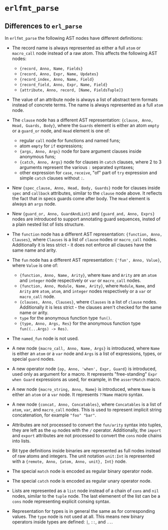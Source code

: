 # `erlfmt_parse`

## Differences to `erl_parse`

In `erlfmt_parse` the following AST nodes have different definitions:

* The record name is always represented as either a full `atom` or `macro_call`
  node instead of a raw atom. This affects the following AST nodes:
  * `{record, Anno, Name, Fields}`
  * `{record, Anno, Expr, Name, Updates}`
  * `{record_index, Anno, Name, Field}`
  * `{record_field, Anno, Expr, Name, Field}`
  * `{attribute, Anno, record, [Name, FieldsTuple]}`

* The value of an attribute node is always a list of abstract term formats
  instead of concrete terms. The name is always represented as a full `atom` node.

* The `clause` node has a different AST representation:
  `{clause, Anno, Head, Guards, Body}`, where the `Guards` element is either
  an atom `empty` or a `guard_or` node, and `Head` element is one of:
  * regular `call` node for functions and named funs;
  * atom `empty` for `if` expressions;
  * `{args, Anno, Args}` node for bare argument clauses inside anonymous funs;
  * `{catch, Anno, Args}` node for clauses in `catch` clauses, where
    2 to 3 arguments represent the various `:` separated syntaxes;
  * other expression for `case`, `receive`, "of" part of `try` expression
    and simple `catch` clauses without `:`.

* New `{spec_clause, Anno, Head, Body, Guards}` node for clauses inside
  `spec` and `callback` attributes, similar to the `clause` node above.
  It reflects the fact that in specs guards come after body. The `Head`
  element is always an `args` node.

* New `{guard_or, Anno, GuardAndList}` and `{guard_and, Anno, Exprs}` nodes
  are introduced to support annotating guard sequences, insted of a plain
  nested list of lists structure.

* The `function` node has a different AST representation:
  `{function, Anno, Clauses}`, where `Clauses` is a list of `clause` nodes
  or `macro_call` nodes. Additionally it is less strict - it does not enforce
  all clauses have the same name and arity.

* The `fun` node has a different AST representation:
  `{'fun', Anno, Value}`, where `Value` is one of:
  * `{function, Anno, Name, Arity}`, where `Name` and `Arity` are an `atom` and
    `integer` node respectively or `var` or `macro_call` nodes.
  * `{function, Anno, Module, Name, Arity}`, where `Module`, `Name`, and `Arity`
    are `atom`, `atom`, and `integer` nodes respectively or a `var` or `macro_call` node.
  * `{clauses, Anno, Clauses}`, where `Clauses` is a list of `clause` nodes.
    Additionally it is less strict - the clauses aren't checked for the same
    name or arity.
  * `type` for the anonymous function type `fun()`.
  * `{type, Anno, Args, Res}` for the anonymous function type `fun((...Args) -> Res)`.

* The `named_fun` node is not used.

* A new node `{macro_call, Anno, Name, Args}` is introduced, where `Name` is
  either an `atom` or a `var` node and `Args` is a list of expressions, types,
  or special `guard` nodes.

* A new operator node `{op, Anno, 'when', Expr, Guard}` is introduced, used only as
  argument for a macro. It represents "free-standing" `Expr when Guard` expressions
  as used, for example, in the `assertMatch` macro.

* A new node `{macro_string, Anno, Name}` is introduced, where `Name` is either
  an `atom` or a `var` node. It represents `??Name` macro syntax.

* A new node `{concat, Anno, Concatables}`, where `Concatables` is a list of
  `atom`, `var`, and `macro_call` nodes. This is used to represent implicit
  string concatenation, for example `"foo" "bar"`.

* Attributes are not processed to convert the `fun/arity` syntax into tuples,
  they are left as the `op` nodes with the `/` operator. Additionally, the
  `import` and `export` attributes are not processed to convert the `cons` node
  chains into lists.

* Bit type definitions inside binaries are represented as full nodes instead
  of raw atoms and integers. The unit notation `unit:Int` is represented with
  a `{remote, Anno, {atom, Anno, unit}, Int}` node.

* The special `match` node is encoded as regular binary operator node.

* The special `catch` node is encoded as regular unary operator node.

* Lists are represented as a `list` node instead of a chain of `cons` and `nil` nodes,
  similar to the `tuple` node. The last elemenent of the list can be a `cons` node
  representing explicit consing syntax.

* Representation for types is in general the same as for corresponding values.
  The `type` node is not used at all. This means new binary operators inside types
  are defined: `|`, `::`, and `..`.
